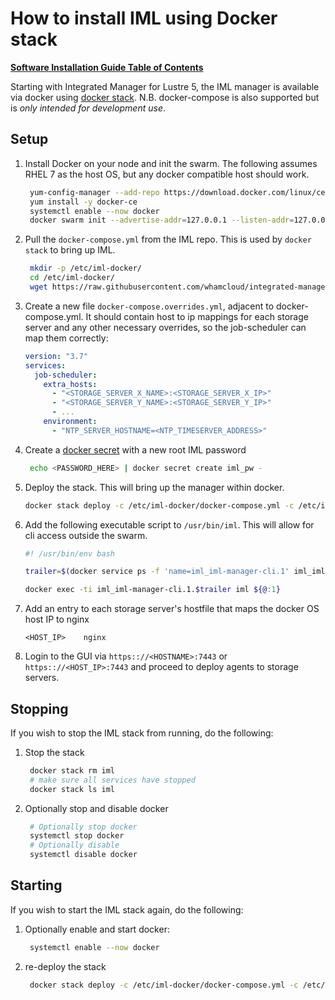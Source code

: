 # How to install IML using Docker stack

[**Software Installation Guide Table of Contents**](ig_TOC.md)

Starting with Integrated Manager for Lustre 5, the IML manager is available via docker using [docker stack](https://docs.docker.com/get-started/part5/). N.B. docker-compose is also supported but is _only intended for development use_.

## Setup

1. Install Docker on your node and init the swarm. The following assumes RHEL 7 as the host OS, but any docker compatible host should work.

   ```sh
    yum-config-manager --add-repo https://download.docker.com/linux/centos/docker-ce.repo
    yum install -y docker-ce
    systemctl enable --now docker
    docker swarm init --advertise-addr=127.0.0.1 --listen-addr=127.0.0.1
   ```

1. Pull the `docker-compose.yml` from the IML repo. This is used by `docker stack` to bring up IML.

   ```sh
    mkdir -p /etc/iml-docker/
    cd /etc/iml-docker/
    wget https://raw.githubusercontent.com/whamcloud/integrated-manager-for-lustre/master/docker/docker-compose.yml
   ```

1. Create a new file `docker-compose.overrides.yml`, adjacent to docker-compose.yml. It should contain host to ip mappings for each storage server and any other necessary overrides, so the job-scheduler can map them correctly:

   ```yaml
   version: "3.7"
   services:
     job-scheduler:
       extra_hosts:
         - "<STORAGE_SERVER_X_NAME>:<STORAGE_SERVER_X_IP>"
         - "<STORAGE_SERVER_Y_NAME>:<STORAGE_SERVER_Y_IP>"
         - ...
       environment:
         - "NTP_SERVER_HOSTNAME=<NTP_TIMESERVER_ADDRESS>"
   ```

1. Create a [docker secret](https://docs.docker.com/engine/swarm/secrets/) with a new root IML password

   ```sh
    echo <PASSWORD_HERE> | docker secret create iml_pw -
   ```

1. Deploy the stack. This will bring up the manager within docker.

   ```sh
   docker stack deploy -c /etc/iml-docker/docker-compose.yml -c /etc/iml-docker/docker-compose.overrides.yml iml
   ```

1. Add the following executable script to `/usr/bin/iml`. This will allow for cli access outside the swarm.

   ```sh
   #! /usr/bin/env bash

   trailer=$(docker service ps -f 'name=iml_iml-manager-cli.1' iml_iml-manager-cli -q --no-trunc | head -n1)

   docker exec -ti iml_iml-manager-cli.1.$trailer iml ${@:1}
   ```

1. Add an entry to each storage server's hostfile that maps the docker OS host IP to nginx

   ```text
   <HOST_IP>	nginx
   ```

1. Login to the GUI via `https:://<HOSTNAME>:7443` or `https:://<HOST_IP>:7443` and proceed to deploy agents to storage servers.

## Stopping

If you wish to stop the IML stack from running, do the following:

1. Stop the stack

   ```sh
    docker stack rm iml
    # make sure all services have stopped
    docker stack ls iml
   ```

1. Optionally stop and disable docker

   ```sh
    # Optionally stop docker
    systemctl stop docker
    # Optionally disable
    systemctl disable docker
   ```

## Starting

If you wish to start the IML stack again, do the following:

1. Optionally enable and start docker:

   ```sh
    systemctl enable --now docker
   ```

1. re-deploy the stack

   ```sh
    docker stack deploy -c /etc/iml-docker/docker-compose.yml -c /etc/iml-docker/docker-compose.overrides.yml iml
   ```
